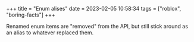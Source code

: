 +++
title = "Enum alises"
date = 2023-02-05 10:58:34
tags = ["roblox", "boring-facts"]
+++

Renamed enum items are "removed" from the API, but still stick around as an
alias to whatever replaced them.
